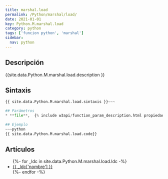 ```yaml
---
title: marshal.load
permalink: /Python/marshal/load/
date: 2021-01-01
key: Python.M.marshal.load
category: python
tags: ['funcion python', 'marshal']
sidebar: 
  nav: python
---
```


## Descripción
{{site.data.Python.M.marshal.load.description }}

## Sintaxis
~~~python
{{ site.data.Python.M.marshal.load.sintaxis }}~~~

## Parámetros
* **file**,  {% include w3api/function_param_description.html propiedad=site.data.Python.M.marshal.load valor="file" %}

## Ejemplo
~~~python
{{ site.data.Python.M.marshal.load.code}}
~~~

## Artículos
<ul>
{%- for _ldc in site.data.Python.M.marshal.load.ldc -%}
   <li>
       <a href="{{_ldc['url'] }}">{{ _ldc['nombre'] }}</a>
   </li>
{%- endfor -%}
</ul>
